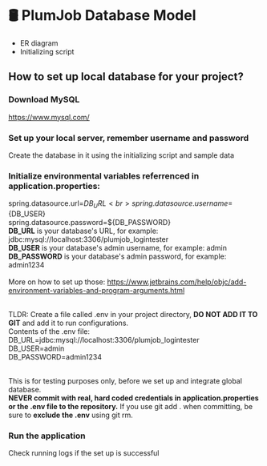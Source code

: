 # 🛢️ PlumJob Database Model

+ ER diagram
+ Initializing script

## How to set up local database for your project? ##

### Download MySQL ###
https://www.mysql.com/
### Set up your local server, remember username and password ###
Create the database in it using the initializing script and sample data
### Initialize environmental variables referrenced in application.properties: ###
spring.datasource.url=${DB_URL} <br>
spring.datasource.username=${DB_USER} <br>
spring.datasource.password=${DB_PASSWORD} <br>
**DB_URL** is your database's URL, for example: jdbc:mysql://localhost:3306/plumjob_logintester <br>
**DB_USER** is your database's admin username, for example: admin <br>
**DB_PASSWORD** is your database's admin password, for example: admin1234 <br>
<br>
More on how to set up those: https://www.jetbrains.com/help/objc/add-environment-variables-and-program-arguments.html <br> <br>

TLDR: Create a file called .env in your project directory, **DO NOT ADD IT TO GIT** and add it to run configurations. <br>
Contents of the .env file: <br>
DB_URL=jdbc:mysql://localhost:3306/plumjob_logintester <br>
DB_USER=admin <br>
DB_PASSWORD=admin1234 <br> <br>

This is for testing purposes only, before we set up and integrate global database. <br> **NEVER commit with real, hard coded credentials in application.properties or the .env file to the repository.** If you use git add . when committing, be sure to **exclude the .env** using git rm.

### Run the application ###
Check running logs if the set up is successful

